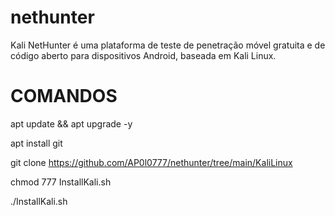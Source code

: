 # nethunter
Kali NetHunter é uma plataforma de teste de penetração móvel gratuita e de código aberto para dispositivos Android, baseada em Kali Linux.

# COMANDOS


apt update && apt upgrade -y


apt install git



git clone https://github.com/AP0l0777/nethunter/tree/main/KaliLinux



chmod 777 InstallKali.sh


./InstallKali.sh
